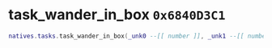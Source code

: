 # task_wander_in_box `0x6840D3C1`

```lua
natives.tasks.task_wander_in_box(_unk0 --[[ number ]], _unk1 --[[ number ]], _unk2 --[[ number ]], _unk3 --[[ number ]])
```